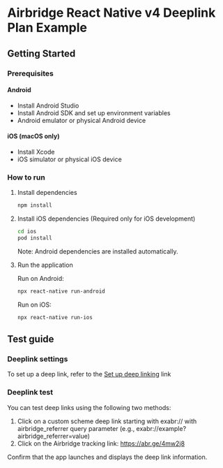 # Airbridge React Native v4 Deeplink Plan Example

## Getting Started

### Prerequisites

#### Android

- Install Android Studio
- Install Android SDK and set up environment variables
- Android emulator or physical Android device

#### iOS (macOS only)

- Install Xcode
- iOS simulator or physical iOS device

### How to run
1. Install dependencies
    ```bash
    npm install
    ```
2. Install iOS dependencies (Required only for iOS development)
    ```bash
    cd ios
    pod install
    ```
    Note: Android dependencies are installed automatically.
3. Run the application
   
   Run on Android:
    ```bash
    npx react-native run-android
    ```
   Run on iOS:
    ```bash
    npx react-native run-ios
    ```

## Test guide

### Deeplink settings
To set up a deep link, refer to the [Set up deep linking](https://help.airbridge.io/en/developers/react-native-sdk-v4#set-up-deep-linking) link

### Deeplink test
You can test deep links using the following two methods:
1. Click on a custom scheme deep link starting with exabr:// with airbridge_referrer query parameter (e.g., exabr://example?airbridge_referrer=value)
2. Click on the Airbridge tracking link: https://abr.ge/4mw2j8

Confirm that the app launches and displays the deep link information.